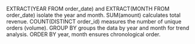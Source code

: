 EXTRACT(YEAR FROM order_date) and EXTRACT(MONTH FROM order_date) isolate the year and month.
SUM(amount) calculates total revenue.
COUNT(DISTINCT order_id) measures the number of unique orders (volume).
GROUP BY groups the data by year and month for trend analysis.
ORDER BY year, month ensures chronological order.

